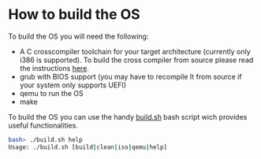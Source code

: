 # How to build the OS

To build the OS you will need the following:
- A C crosscompiler toolchain for your target architecture (currently
  only i386 is supported). To build the cross compiler from source
  please read the instructions [here](https://wiki.osdev.org/GCC_Cross-Compiler).
- grub with BIOS support (you may have to recompile It from source if
  your system only supports UEFI)
- qemu to run the OS
- make

To build the OS you can use the handy [build.sh](./build.sh) bash
script wich provides useful functionalities.
```bash
bash> ./build.sh help
Usage: ./build.sh [build|clean|iso|qemu|help]
```

